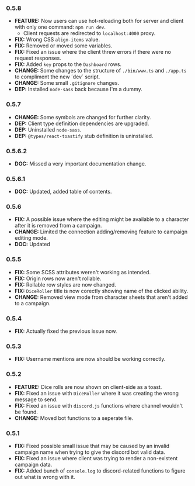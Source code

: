 ### 0.5.8

-   **FEATURE:** Now users can use hot-reloading both for server and client with only one command: `npm run dev`.
    -   Client requests are redirected to `localhost:4000` proxy.
-   **FIX:** Wrong CSS `align-items` value.
-   **FIX:** Removed or moved some variables.
-   **FIX:** Fixed an issue where the client threw errors if there were no request responses.
-   **FIX:** Added `key` props to the `Dashboard` rows.
-   **CHANGE:** Some changes to the structure of `./bin/www.ts` and `./app.ts` to compliment the new ´dev´ script.
-   **CHANGE:** Some small `.gitignore` changes.
-   **DEP:** Installed `node-sass` back because I'm a dummy.

### 0.5.7

-   **CHANGE:** Some symbols are changed for further clarity.
-   **DEP:** Client type definition dependencies are upgraded.
-   **DEP:** Uninstalled `node-sass`.
-   **DEP:** `@types/react-toastify` stub definition is uninstalled.

### 0.5.6.2

-   **DOC:** Missed a very important documentation change.

### 0.5.6.1

-   **DOC:** Updated, added table of contents.

### 0.5.6

-   **FIX:** A possible issue where the editing might be available to a character after it is removed from a campaign.
-   **CHANGE:** Limited the connection adding/removing feature to campaign editing mode.
-   **DOC:** Updated

### 0.5.5

-   **FIX:** Some SCSS attributes weren't working as intended.
-   **FIX:** Origin rows now aren't rollable.
-   **FIX:** Rollable row styles are now changed.
-   **FIX:** `DiceRoller` title is now corectly showing name of the clicked ability.
-   **CHANGE:** Removed view mode from character sheets that aren't added to a campaign.

### 0.5.4

-   **FIX:** Actually fixed the previous issue now.

### 0.5.3

-   **FIX:** Username mentions are now should be working correctly.

### 0.5.2

-   **FEATURE:** Dice rolls are now shown on client-side as a toast.
-   **FIX:** Fixed an issue with `DiceRoller` where it was creating the wrong message to send.
-   **FIX:** Fixed an issue with `discord.js` functions where channel wouldn't be found.
-   **CHANGE:** Moved bot functions to a seperate file.

### 0.5.1

-   **FIX:** Fixed possible small issue that may be caused by an invalid campaign name when trying to give the discord bot valid data.
-   **FIX:** Fixed an issue where client was trying to render a non-existent campaign data.
-   **FIX:** Added bunch of `console.log` to discord-related functions to figure out what is wrong with it.
